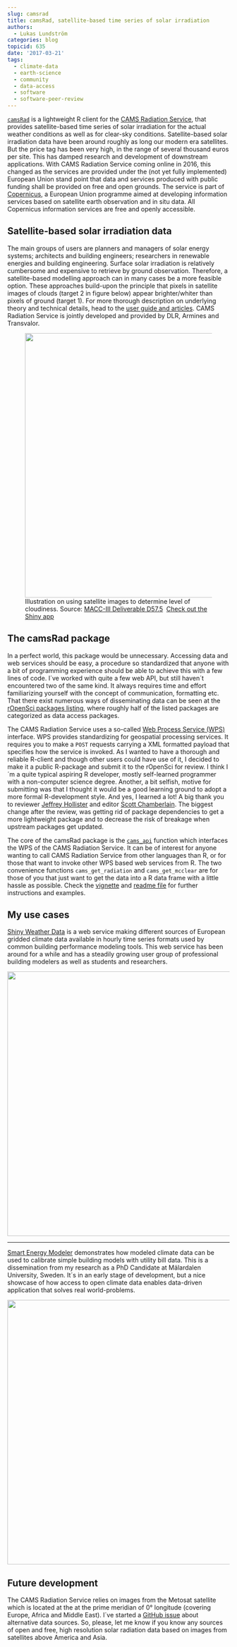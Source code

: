 ```yaml
---
slug: camsrad
title: camsRad, satellite-based time series of solar irradiation
authors:
  - Lukas Lundström
categories: blog
topicid: 635
date: '2017-03-21'
tags:
  - climate-data
  - earth-science
  - community
  - data-access
  - software
  - software-peer-review
---
```


[`camsRad`](https://github.com/ropenscilabs/camsRad) is a lightweight R client for the [CAMS Radiation Service](http://www.soda-pro.com/web-services/radiation/cams-radiation-service), that provides satellite-based time series of solar irradiation for the actual weather conditions as well as for clear-sky conditions. Satellite-based solar irradiation data have been around roughly as long our modern era satellites. But the price tag has been very high, in the range of several thousand euros per site. This has damped research and development of downstream applications. With CAMS Radiation Service coming online in 2016, this changed as the services are provided under the (not yet fully implemented) European Union stand point that data and services produced with public funding shall be provided on free and open grounds. The service is part of [Copernicus](http://www.copernicus.eu), a European Union programme aimed at developing information services based on satellite earth observation and in situ data. All Copernicus information services are free and openly accessible.

## Satellite-based solar irradiation data
The main groups of users are planners and managers of solar energy systems; architects and building engineers; researchers in renewable energies and building engineering. Surface solar irradiation is relatively cumbersome and expensive to retrieve by ground observation. Therefore, a satellite-based modelling approach can in many cases be a more feasible option. These approaches build-upon the principle that pixels in satellite images of clouds (target 2 in figure below) appear brighter/whiter than pixels of ground (target 1). For more thorough description on underlying theory and technical details, head to the [user guide and articles](http://www.soda-pro.com/web-services/radiation/cams-radiation-service/info). CAMS Radiation Service is jointly developed and provided by DLR, Armines and Transvalor.



<figure>
  <img src="/assets/blog-images/2017-03-21-camsRad/sat_solar_radiation_illustration.png" width="600px" style="display: block; margin: auto;" />
  <figcaption>Illustration on using satellite images to determine level of cloudiness. Source: <a href="https://atmosphere.copernicus.eu/sites/default/files/repository/MACCIII_RAD_DEL_D57.5_final_0.pdf">MACC-III Deliverable D57.5</a>&nbsp;&nbsp;<a href=https://rokka.shinyapps.io/shinyweatherdata>Check out the Shiny app</a></figcaption>
</figure>


## The camsRad package
In a perfect world, this package would be unnecessary. Accessing data and web services should be easy, a procedure so standardized that anyone with a bit of programming experience should be able to achieve this with a few lines of code. I´ve worked with quite a few web API, but still haven´t encountered two of the same kind. It always requires time and effort familiarizing yourself with the concept of communication, formatting etc. That there exist numerous ways of disseminating data can be seen at the [rOpenSci packages listing](https://ropensci.org/packages), where roughly half of the listed packages are categorized as data access packages.

The CAMS Radiation Service uses a so-called [Web Process Service (WPS)]( http://www.opengeospatial.org/standards/wps) interface. WPS provides standardizing for geospatial processing services. It requires you to make a `POST` requests carrying a XML formatted payload that specifies how the service is invoked. As I wanted to have a thorough and reliable R-client and though other users could have use of it, I decided to make it a public R-package and submit it to the rOpenSci for review. I think I´m a quite typical aspiring R developer, mostly self-learned programmer with a non-computer science degree. Another, a bit selfish, motive for submitting was that I thought it would be a good learning ground to adopt a more formal R-development style. And yes, I learned a lot! A big thank you to reviewer [Jeffrey Hollister](https://github.com/jhollist) and editor [Scott Chamberlain](https://github.com/sckott). The biggest change after the review, was getting rid of package dependencies to get a more lightweight package and to decrease the risk of breakage when upstream packages get updated.

The core of the camsRad package is the [`cams_api`](https://github.com/ropenscilabs/camsRad/blob/master/R/cams_api.R) function which interfaces the WPS of the CAMS Radiation Service. It can be of interest for anyone wanting to call CAMS Radiation Service from other languages than R, or for those that want to invoke other WPS based web services from R. The two convenience functions `cams_get_radiation` and `cams_get_mcclear` are for those of you that just want to get the data into a R data frame with a little hassle as possible. Check the [vignette](https://cran.r-project.org/web/packages/camsRad/vignettes/CAMS_solar_data.html) and [readme file](https://github.com/ropenscilabs/camsRad/blob/master/README.md) for further instructions and examples.

## My use cases
[Shiny Weather Data](https://rokka.shinyapps.io/shinyweatherdata) is a web service making different sources of European gridded climate data available in hourly time series formats used by common building performance modeling tools. This web service has been around for a while and has a steadily growing user group of professional building modelers as well as students and researchers.

<a href=https://rokka.shinyapps.io/shinyweatherdata>
  <img src="/assets/blog-images/2017-03-21-camsRad/screenshot_ShinyWeatherData.png" width="600px" style="display: block; margin: auto;" />
</a>

***

[Smart Energy Modeler](https://rokka.shinyapps.io/smartep) demonstrates how modeled climate data can be used to calibrate simple building models with utility bill data. This is a dissemination from my research as a PhD Candidate at Mälardalen University, Sweden. It´s in an early stage of development, but a nice showcase of how access to open climate data enables data-driven application that solves real world-problems.

<a href=https://rokka.shinyapps.io/smartep>
  <img src="/assets/blog-images/2017-03-21-camsRad/screenshot_SmartEnergyModeler.png" width="600px" style="display: block; margin: auto;" />
</a>


## Future development
The CAMS Radiation Service relies on images from the Metosat satellite which is located at the at the prime meridian of 0° longitude (covering Europe, Africa and Middle East). I´ve started a [GitHub issue](https://github.com/ropenscilabs/camsRad/issues/2) about alternative data sources. So, please, let me know if you know any sources of open and free, high resolution solar radiation data based on images from satellites above America and Asia.
